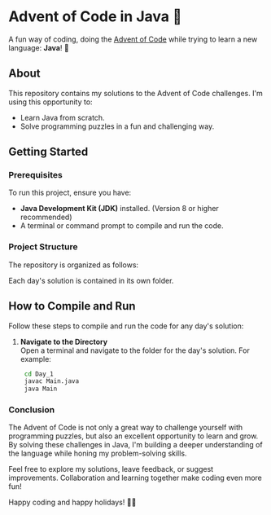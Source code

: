 # Advent of Code in Java 🎄

A fun way of coding, doing the [Advent of Code](https://adventofcode.com/) while trying to learn a new language: **Java**! 🚀

## About

This repository contains my solutions to the Advent of Code challenges. I'm using this opportunity to:
- Learn Java from scratch.
- Solve programming puzzles in a fun and challenging way.

## Getting Started

### Prerequisites

To run this project, ensure you have:
- **Java Development Kit (JDK)** installed. (Version 8 or higher recommended)
- A terminal or command prompt to compile and run the code.

### Project Structure

The repository is organized as follows:

Each day's solution is contained in its own folder.

## How to Compile and Run

Follow these steps to compile and run the code for any day's solution:

1. **Navigate to the Directory**  
   Open a terminal and navigate to the folder for the day's solution. For example:
   ```bash
    cd Day_1
    javac Main.java
    java Main

### Conclusion

The Advent of Code is not only a great way to challenge yourself with programming puzzles, but also an excellent opportunity to learn and grow. By solving these challenges in Java, I'm building a deeper understanding of the language while honing my problem-solving skills.

Feel free to explore my solutions, leave feedback, or suggest improvements. Collaboration and learning together make coding even more fun!

Happy coding and happy holidays! 🎅🎄
